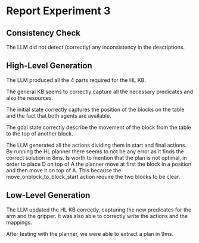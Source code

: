 # Report Experiment 3 

## Consistency Check

The LLM did not detect (correctly) any inconsistency in the descriptions.

## High-Level Generation

The LLM produced all the 4 parts required for the HL KB. 

The general KB seems to correctly capture all the necessary predicates and also the resources. 

The initial state correctly captures the position of the blocks on the table and the fact that both
agents are available.

The goal state correctly describe the movement of the block from the table to the top of another 
block.

The LLM generated all the actions dividing them in start and final actions. By running the HL planner
there seems to not be any error as it finds the correct solution in 8ms. Is worth to mention that the plan is not optimal, 
in order to place D on top of A the planner move at first the block in a position and then move it on top of A. This 
because the move_onblock_to_block_start action require the two blocks to be clear.  

## Low-Level Generation

The LLM updated the HL KB correctly, capturing the new predicates for the arm and the gripper. It 
was also able to correctly write the actions and the mappings. 

After testing with the planner, we were able to extract a plan in 9ms. 
